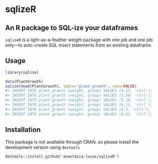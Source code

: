 # sqlizeR


## An R package to SQL-ize your dataframes

```sqlizeR``` is a light-as-a-feather weight package with one job and one job only—to auto-create SQL insert statements from an existing dataframe.

## Usage

``` r
library(sqlize)

data(PlantGrowth)
sqlize(head(PlantGrowth), table="plant_growth", save=FALSE)
#> INSERT INTO plant_growth (weight, group) VALUES (4.17, 'ctrl');
#> INSERT INTO plant_growth (weight, group) VALUES (5.58, 'ctrl');
#> INSERT INTO plant_growth (weight, group) VALUES (5.18, 'ctrl');
#> INSERT INTO plant_growth (weight, group) VALUES (6.11, 'ctrl');
#> INSERT INTO plant_growth (weight, group) VALUES (4.5, 'ctrl');
#> INSERT INTO plant_growth (weight, group) VALUES (4.61, 'ctrl');
```
## Installation

This package is not available through CRAN, so please install the development version using ```devtools```

```devtools::install_github('anastasia-lucas/sqlizeR')```
